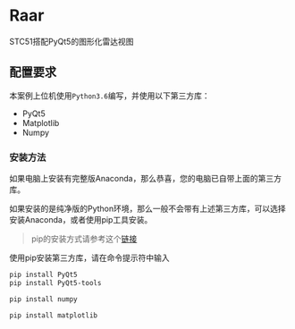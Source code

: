 # Raar
STC51搭配PyQt5的图形化雷达视图


## 配置要求
本案例上位机使用`Python3.6`编写，并使用以下第三方库：
* PyQt5
* Matplotlib
* Numpy

### 安装方法
如果电脑上安装有完整版Anaconda，那么恭喜，您的电脑已自带上面的第三方库。

如果安装的是纯净版的Python环境，那么一般不会带有上述第三方库，可以选择安装Anaconda，或者使用pip工具安装。

> pip的安装方式请参考这个[链接](https://pip.pypa.io/en/stable/installing/)

使用pip安装第三方库，请在命令提示符中输入
```bash
pip install PyQt5
pip install PyQt5-tools

pip install numpy

pip install matplotlib
```
